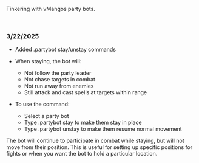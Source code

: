 Tinkering with vMangos party bots.

<br>

### 3/22/2025 ###
- Added .partybot stay/unstay commands
- When staying, the bot will:
    - Not follow the party leader
    - Not chase targets in combat
    - Not run away from enemies
    - Still attack and cast spells at targets within range

- To use the command:
    - Select a party bot
    - Type .partybot stay to make them stay in place
    - Type .partybot unstay to make them resume normal movement

The bot will continue to participate in combat while staying, but will not move from their position. This is useful for setting up specific positions for fights or when you want the bot to hold a particular location.


